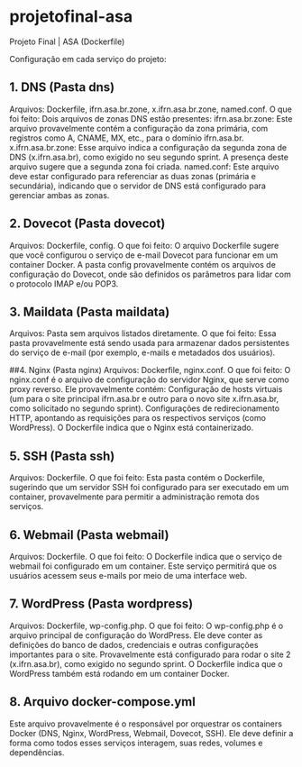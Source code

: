 # projetofinal-asa
Projeto Final | ASA (Dockerfile)

Configuração em cada serviço do projeto:

## 1. DNS (Pasta dns)
Arquivos: Dockerfile, ifrn.asa.br.zone, x.ifrn.asa.br.zone, named.conf.
O que foi feito:
Dois arquivos de zonas DNS estão presentes:
ifrn.asa.br.zone: Este arquivo provavelmente contém a configuração da zona primária, com registros como A, CNAME, MX, etc., para o domínio ifrn.asa.br.
x.ifrn.asa.br.zone: Esse arquivo indica a configuração da segunda zona de DNS (x.ifrn.asa.br), como exigido no seu segundo sprint. A presença deste arquivo sugere que a segunda zona foi criada.
named.conf: Este arquivo deve estar configurado para referenciar as duas zonas (primária e secundária), indicando que o servidor de DNS está configurado para gerenciar ambas as zonas.

## 2. Dovecot (Pasta dovecot)
Arquivos: Dockerfile, config.
O que foi feito:
O arquivo Dockerfile sugere que você configurou o serviço de e-mail Dovecot para funcionar em um container Docker.
A pasta config provavelmente contém os arquivos de configuração do Dovecot, onde são definidos os parâmetros para lidar com o protocolo IMAP e/ou POP3.

## 3. Maildata (Pasta maildata)
Arquivos: Pasta sem arquivos listados diretamente.
O que foi feito:
Essa pasta provavelmente está sendo usada para armazenar dados persistentes do serviço de e-mail (por exemplo, e-mails e metadados dos usuários).

##4. Nginx (Pasta nginx)
Arquivos: Dockerfile, nginx.conf.
O que foi feito:
O nginx.conf é o arquivo de configuração do servidor Nginx, que serve como proxy reverso. Ele provavelmente contém:
Configuração de hosts virtuais (um para o site principal ifrn.asa.br e outro para o novo site x.ifrn.asa.br, como solicitado no segundo sprint).
Configurações de redirecionamento HTTP, apontando as requisições para os respectivos serviços (como WordPress).
O Dockerfile indica que o Nginx está containerizado.

## 5. SSH (Pasta ssh)
Arquivos: Dockerfile.
O que foi feito:
Esta pasta contém o Dockerfile, sugerindo que um servidor SSH foi configurado para ser executado em um container, provavelmente para permitir a administração remota dos serviços.

## 6. Webmail (Pasta webmail)
Arquivos: Dockerfile.
O que foi feito:
O Dockerfile indica que o serviço de webmail foi configurado em um container. Este serviço permitirá que os usuários acessem seus e-mails por meio de uma interface web.

## 7. WordPress (Pasta wordpress)
Arquivos: Dockerfile, wp-config.php.
O que foi feito:
O wp-config.php é o arquivo principal de configuração do WordPress. Ele deve conter as definições do banco de dados, credenciais e outras configurações importantes para o site. Provavelmente está configurado para rodar o site 2 (x.ifrn.asa.br), como exigido no segundo sprint.
O Dockerfile indica que o WordPress também está rodando em um container Docker.

## 8. Arquivo docker-compose.yml
Este arquivo provavelmente é o responsável por orquestrar os containers Docker (DNS, Nginx, WordPress, Webmail, Dovecot, SSH). Ele deve definir a forma como todos esses serviços interagem, suas redes, volumes e dependências.
